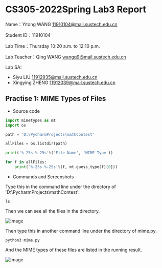 # CS305-2022Spring Lab3 Report
Name：Yitong WANG 11910104@mail.sustech.edu.cn

Student ID：11910104

Lab Time：Thursday 10:20 a.m. to 12:10 p.m.

Lab Teacher：Qing WANG wangq9@mail.sustech.edu.cn

Lab SA:
- Siyu LIU 11912935@mail.sustech.edu.cn
- Xingying ZHENG 11912039@mail.sustech.edu.cn

## Practise 1: MIME Types of Files

- Source code
```python
import mimetypes as mt
import os

path = 'D:\PycharmProjects\mathContest'

allFiles = os.listdir(path)

print('%-25s %-25s'%('File Name', 'MIME Type'))

for f in allFiles:
    print('%-25s %-25s'%(f, mt.guess_type(f)[0]))
```

- Commands and Screenshots

Type this in the command line under the directory of 'D:\PycharmProjects\mathContest':
```
ls
```
Then we can see all the files in the directory.

![image](https://user-images.githubusercontent.com/64548919/156592718-810de068-c202-47e5-9769-4399b8f321a6.png)

Then type this in another command line under the directory of mime.py.

```
python3 mime.py
```

And the MIME types of these files are listed in the running result.

![image](https://user-images.githubusercontent.com/64548919/156593104-2d76e6fb-fe9b-4d4d-8cb9-617d505cab64.png)
